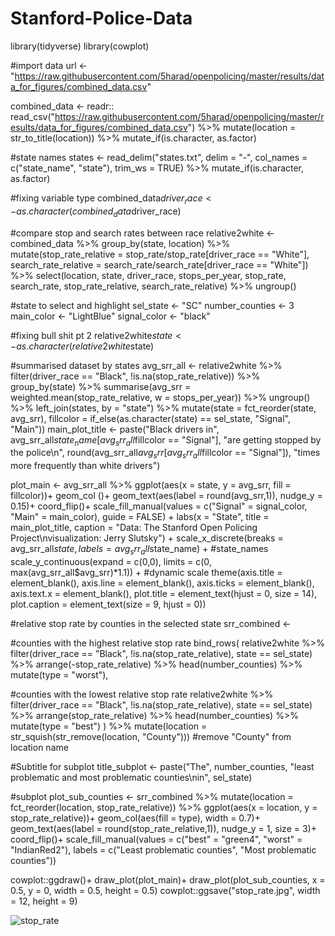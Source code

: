# Stanford-Police-Data

library(tidyverse)
library(cowplot)

#import data
url <- "https://raw.githubusercontent.com/5harad/openpolicing/master/results/data_for_figures/combined_data.csv"

combined_data <- readr:: read_csv("https://raw.githubusercontent.com/5harad/openpolicing/master/results/data_for_figures/combined_data.csv") %>% 
  mutate(location = str_to_title(location)) %>% 
  mutate_if(is.character, as.factor)

#state names
states <- read_delim("states.txt", delim = "-", col_names = c("state_name", "state"), trim_ws = TRUE) %>% 
  mutate_if(is.character, as.factor)

#fixing variable type
combined_data$driver_race <- as.character(combined_data$driver_race)

#compare stop and search rates between race
relative2white <- 
  combined_data %>% 
  group_by(state, location) %>% 
  mutate(stop_rate_relative = stop_rate/stop_rate[driver_race == "White"],
         search_rate_relative = search_rate/search_rate[driver_race == "White"]) %>% 
  select(location, state, driver_race, stops_per_year, stop_rate, search_rate, stop_rate_relative, search_rate_relative) %>% 
  ungroup()


#state to select and highlight
sel_state <- "SC"
number_counties <- 3
main_color <- "LightBlue"
signal_color <- "black"

#fixing bull shit pt 2
relative2white$state <- as.character(relative2white$state)

#summarised dataset by states
avg_srr_all <-
  relative2white %>% 
  filter(driver_race == "Black", !is.na(stop_rate_relative)) %>% 
  group_by(state) %>% 
  summarise(avg_srr = weighted.mean(stop_rate_relative, w = stops_per_year)) %>% 
  ungroup() %>% 
  left_join(states, by = "state") %>% 
  mutate(state = fct_reorder(state, avg_srr), 
    fillcolor = if_else(as.character(state) == sel_state, "Signal", "Main"))
main_plot_title <- paste("Black drivers in", avg_srr_all$state_name[avg_srr_all$fillcolor == "Signal"], "are getting stopped by the police\n", round(avg_srr_all$avg_srr[avg_srr_all$fillcolor == "Signal"]),
                         "times more frequently than white drivers")

plot_main <-
avg_srr_all %>% 
  ggplot(aes(x = state, y = avg_srr, fill = fillcolor))+
  geom_col ()+
  geom_text(aes(label = round(avg_srr,1)), nudge_y = 0.15)+
  coord_flip()+
  scale_fill_manual(values = c("Signal" = signal_color, "Main" = main_color), guide = FALSE) +
  labs(x = "State", title = main_plot_title, caption = "Data: The Stanford Open Policing Project\nvisualization: Jerry Slutsky") +
  scale_x_discrete(breaks = avg_srr_all$state, labels = avg_srr_all$state_name) + #state_names
  scale_y_continuous(expand = c(0,0), limits = c(0, max(avg_srr_all$avg_srr)*1.1)) + #dynamic scale
  theme(axis.title = element_blank(),
        axis.line = element_blank(),
        axis.ticks = element_blank(),
        axis.text.x = element_blank(),
        plot.title = element_text(hjust = 0, size = 14),
        plot.caption = element_text(size = 9, hjust = 0))

#relative stop rate by counties in the selected state
srr_combined <-

#counties with the highest relative stop rate
bind_rows(
  relative2white %>% 
    filter(driver_race == "Black",
           !is.na(stop_rate_relative),
           state == sel_state) %>% 
    arrange(-stop_rate_relative) %>% 
    head(number_counties) %>% 
    mutate(type = "worst"),

#counties with the lowest relative stop rate
relative2white %>% 
  filter(driver_race == "Black",
         !is.na(stop_rate_relative),
         state == sel_state) %>% 
  arrange(stop_rate_relative) %>% 
  head(number_counties) %>% 
  mutate(type = "best")
) %>% 
  mutate(location = str_squish(str_remove(location, "County"))) #remove "County" from location name
         
#Subtitle for subplot
title_subplot <- paste("The", number_counties, "least problematic and most problematic counties\nin", sel_state)

#subplot
plot_sub_counties <-
  srr_combined %>% 
  mutate(location = fct_reorder(location, stop_rate_relative)) %>% 
  ggplot(aes(x = location, y = stop_rate_relative))+
  geom_col(aes(fill = type), width = 0.7)+
  geom_text(aes(label = round(stop_rate_relative,1)), nudge_y = 1, size = 3)+
  coord_flip()+
  scale_fill_manual(values = c("best" = "green4", "worst" = "IndianRed2"), labels = c("Least problematic counties", "Most problematic counties"))


cowplot::ggdraw()+
  draw_plot(plot_main)+
  draw_plot(plot_sub_counties, x = 0.5, y = 0, width = 0.5, height = 0.5)
cowplot::ggsave("stop_rate.jpg", width = 12, height = 9)

![stop_rate](https://user-images.githubusercontent.com/48695787/56916925-23c94400-6a88-11e9-849a-7ae219c1db38.jpg)
